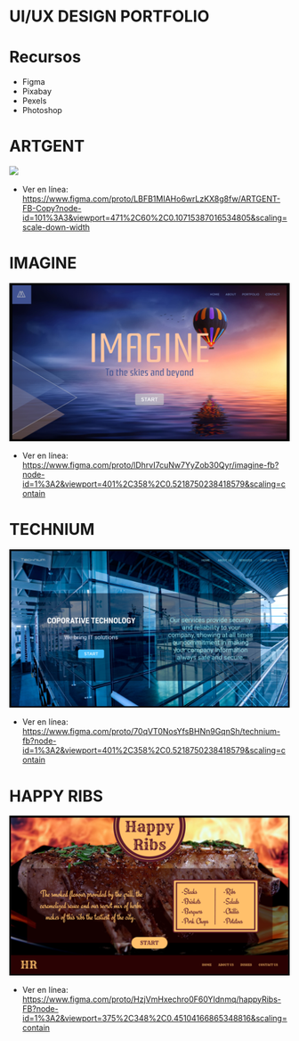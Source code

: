 # UI/UX DESIGN PORTFOLIO

# Recursos
- Figma
- Pixabay
- Pexels
- Photoshop

# ARTGENT
![](./ArtGentWireframe.png)
* Ver en línea:
https://www.figma.com/proto/LBFB1MIAHo6wrLzKX8g8fw/ARTGENT-FB-Copy?node-id=101%3A3&viewport=471%2C60%2C0.10715387016534805&scaling=scale-down-width

# IMAGINE
![](./Imagine-FB.png)
* Ver en línea:
https://www.figma.com/proto/lDhrvI7cuNw7YyZob30Qyr/imagine-fb?node-id=1%3A2&viewport=401%2C358%2C0.5218750238418579&scaling=contain

# TECHNIUM
![](./Technium-FB.png)
* Ver en línea:
https://www.figma.com/proto/70qVT0NosYfsBHNn9GqnSh/technium-fb?node-id=1%3A2&viewport=401%2C358%2C0.5218750238418579&scaling=contain

# HAPPY RIBS
![](./HappyRibs-FB.png)
* Ver en línea:
https://www.figma.com/proto/HzjVmHxechro0F60YIdnmq/happyRibs-FB?node-id=1%3A2&viewport=375%2C348%2C0.45104166865348816&scaling=contain